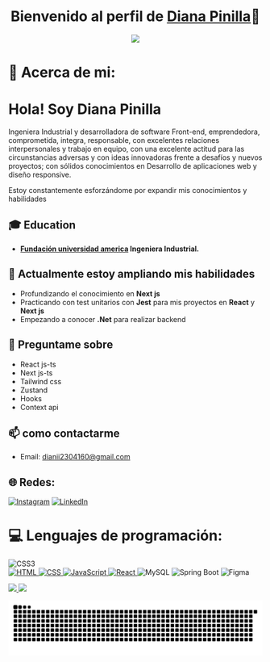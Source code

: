 <p align="center">
  <h1 align="center">Bienvenido al perfil de <a href="https://github.com/MrBlueBird2">Diana Pinilla</a>👋</h1>
</p>
<p align="center">
<a align="center" href="https://github.com/DenverCoder1/readme-typing-svg">
  <img src="https://readme-typing-svg.herokuapp.com?&font=IBM+Plex+Sans&color=F72EE2&size=25&lines=Bienvenido+a+mi+perfil+de+GitHub!;Soy+desarrolladora+Frontend" />
</a>
</p>

# 💫 Acerca de mi: 
# Hola! Soy Diana Pinilla 

Ingeniera Industrial y desarrolladora de software Front-end, emprendedora, comprometida, integra, responsable, con excelentes relaciones interpersonales y trabajo en equipo, con una excelente actitud para las circunstancias adversas y con ideas innovadoras frente a desafíos y nuevos proyectos; con sólidos conocimientos en Desarrollo de aplicaciones web y diseño responsive.

Estoy constantemente esforzándome por expandir mis conocimientos y habilidades

## 🎓 Education
- **[Fundación universidad america]([https://www.utp.ac.pa/](https://www.uamerica.edu.co/)) Ingeniera Industrial.**  

## 🌱 Actualmente estoy ampliando mis habilidades
- Profundizando el conocimiento en **Next js** 
- Practicando con test unitarios con **Jest** para mis proyectos en **React** y **Next js**
- Empezando a conocer **.Net** para realizar backend
  
## 💬 Preguntame sobre
- React js-ts
- Next js-ts
- Tailwind css 
- Zustand
- Hooks
- Context api 

## 📫 como contactarme
- Email: dianii2304160@gmail.com

## 🌐 Redes:
[![Instagram](https://img.shields.io/badge/Instagram-%23E4405F.svg?logo=Instagram&logoColor=white)](https://instagram.com/dianii_1) [![LinkedIn](https://img.shields.io/badge/LinkedIn-%230077B5.svg?logo=linkedin&logoColor=white)](https://www.linkedin.com/in/diana-pinilla-ortegon-575919226/)

# 💻 Lenguajes de programación:
![CSS3](https://img.shields.io/badge/css3-%231572B6.svg?style=for-the-badge&logo=css3&logoColor=white)  
<a href="https://www.w3.org/html/" target="_blank"> 
   <img alt="HTML" src="https://img.shields.io/badge/HTML5%20-%23E34F26.svg?style=plastic&logo=html5&logoColor=white">
  </a>
  <a href="https://www.w3schools.com/css/" target="_blank">
    <img alt="CSS" src="https://img.shields.io/badge/CSS%20-%231572B6.svg?style=plastic&logo=css3&logoColor=white">
  </a>
 <a href="https://developer.mozilla.org/en-US/docs/Web/JavaScript" target="_blank">
   <img alt="JavaScript" src="https://img.shields.io/badge/JavaScript%20-%23F7DF1E.svg?style=plastic&logo=javascript&logoColor=black">
 </a>
 <a href="https://www.python.org" target="_blank">
    <img alt="React" src="https://img.shields.io/badge/react-%2361DAFB.svg?style=plastic&logo=React&logoColor=black">
  </a>
![MySQL](https://img.shields.io/badge/mysql-%2300f.svg?style=for-the-badge&logo=mysql&logoColor=white) 
![Spring Boot](https://img.shields.io/badge/springboot-%236DB33F.svg?style=for-the-badge&logo=springboot&logoColor=white) 
![Figma](https://img.shields.io/badge/figma-%23F24E1E.svg?style=for-the-badge&logo=figma&logoColor=white) 

<!-- Light mode stats -->
<a href="https://github.com/anuraghazra/github-readme-stats#gh-light-mode-only">
  <img height="200" src="https://github-readme-stats.vercel.app/api?username=Dianii-1&show_icons=true&title_color=7A7ADB&icon_color=2234AE&text_color=D3D3D3&bg_color=0,000000,130F40&theme=catppuccin_latte#gh-light-mode-only" />
</a>
<a href="https://github.com/anuraghazra/github-readme-stats#gh-light-mode-only">
  <img height="200" src="https://github-readme-stats.vercel.app/api/top-langs/?username=Dianii-1&include_all_commits=true&layout=compact&langs_count=8&hide=jupyter%20notebook&card_width=330&title_color=7A7ADB&icon_color=2234AE&text_color=D3D3D3&bg_color=0,000000,130F40&theme=catppuccin_latte#gh-light-mode-only" />
</a> 

<picture>
  <source media="(prefers-color-scheme: dark)" srcset="https://raw.githubusercontent.com/Dianii-1/Dianii-1/output/github-contribution-grid-snake-dark.svg">
  <source media="(prefers-color-scheme: light)" srcset="https://raw.githubusercontent.com/Dianii-1/Dianii-1/output/github-contribution-grid-snake.svg">
 <p align = "center">
	<img src = "https://github.com/7oSkaaa/7oSkaaa/blob/output/github-contribution-grid-snake.svg?" alt = "Snake Game"/>
</p>
</picture>


<!--
**Dianii-1/Dianii-1** is a ✨ _special_ ✨ repository because its `README.md` (this file) appears on your GitHub profile.

Here are some ideas to get you started:

- 🔭 I’m currently working on ...
- 🌱 I’m currently learning ...
- 👯 I’m looking to collaborate on ...
- 🤔 I’m looking for help with ...
- 💬 Ask me about ...
- 📫 How to reach me: ...
- 😄 Pronouns: ...
- ⚡ Fun fact: ...
-->
